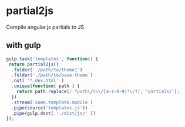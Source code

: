 # partial2js

Compile angular.js partials to JS

## with gulp

```js
gulp.task('templates', function() {
 return partial2js()
  .folder('./path/to/theme1')
  .folder('./path/to/base-theme')
  .not( '*.dev.html' )
  .unique(function( path ) {
    return path.replace(/.*path\/to\/[a-z-0-9]*\/?/, 'partials/');
  })
  .stream('some.template.module')
  .pipe(source('templates.js'))
  .pipe(gulp.dest( './dist/js/' ))
});
```

